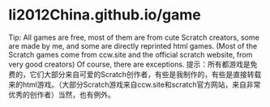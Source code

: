 # li2012China.github.io/game
Tip: All games are free, most of them are from cute Scratch creators, some are made by me, and some are directly reprinted html games. (Most of the Scratch games come from ccw.site and the official scratch website, from very good creators) Of course, there are exceptions.
提示：所有都游戏是免费的，它们大部分来自可爱的Scratch创作者，有些是我制作的，有些是直接转载来的html游戏。（大部分Scratch游戏来自ccw.site和scratch官方网站，来自非常优秀的创作者）当然，也有例外。
